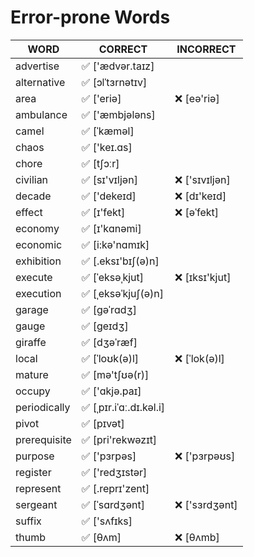 # Error-prone Words

| WORD         | CORRECT                | INCORRECT     |
| ------------ | ---------------------- | ------------- |
| advertise    | ✅ ['ædvər.taɪz]        |               |
| alternative  | ✅ [ɔlˈtɜrnətɪv]        |               |
| area         | ✅ ['eriə]              | ❌ [eə'riə]    |
| ambulance    | ✅ ['æmbjələns]         |               |
| camel        | ✅ [ˈkæməl]             |               |
| chaos        | ✅ ['keɪ.ɑs]            |               |
| chore        | ✅ [tʃɔːr]              |               |
| civilian     | ✅ [sɪ'vɪljən]          | ❌ ['sɪvɪljən] |
| decade       | ✅ ['dekeɪd]            | ❌ [dɪ'keɪd]   |
| effect       | ✅ [ɪ'fekt]             | ❌ [əˈfekt]    |
| economy      | ✅ [ɪ'kɑnəmi]           |               |
| economic     | ✅ [i:kə'nɑmɪk]         |               |
| exhibition   | ✅ [.eksɪ'bɪʃ(ə)n]      |               |
| execute      | ✅ [ˈeksəˌkjut]         | ❌ [ɪksɪ'kjut] |
| execution    | ✅ [ˌeksəˈkjuʃ(ə)n]     |               |
| garage       | ✅ [ɡəˈrɑdʒ]            |               |
| gauge        | ✅ [ɡeɪdʒ]              |               |
| giraffe      | ✅ [dʒəˈræf]            |               |
| local        | ✅ [ˈloʊk(ə)l]          | ❌ [ˈlok(ə)l] |
| mature       | ✅ [mə'tʃʊə(r)]         |               |
| occupy       | ✅ ['ɑkjə.paɪ]          |               |
| periodically | ✅ [ˌpɪr.iˈɑː.dɪ.kəl.i] |               |
| pivot        | ✅ [pɪvət]              |               |
| prerequisite | ✅ [pri'rekwəzɪt]       |               |
| purpose      | ✅ ['pɜrpəs]            | ❌ ['pɜrpəʊs]  |
| register     | ✅ ['redʒɪstər]         |               |
| represent    | ✅ [.reprɪ'zent]        |               |
| sergeant     | ✅ [ˈsɑrdʒənt]          | ❌ ['sɜrdʒənt] |
| suffix       | ✅ ['sʌfɪks]            |               |
| thumb        | ✅ [θʌm]                | ❌ [θʌmb]      |
